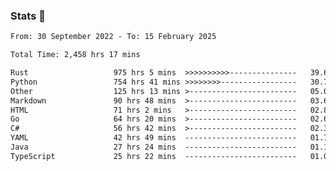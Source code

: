 ### Stats 👋
<!--START_SECTION:waka-->

```txt
From: 30 September 2022 - To: 15 February 2025

Total Time: 2,458 hrs 17 mins

Rust                   975 hrs 5 mins  >>>>>>>>>>---------------   39.67 %
Python                 754 hrs 41 mins >>>>>>>>-----------------   30.70 %
Other                  125 hrs 13 mins >------------------------   05.09 %
Markdown               90 hrs 48 mins  >------------------------   03.69 %
HTML                   71 hrs 2 mins   >------------------------   02.89 %
Go                     64 hrs 20 mins  >------------------------   02.62 %
C#                     56 hrs 42 mins  >------------------------   02.31 %
YAML                   42 hrs 49 mins  -------------------------   01.74 %
Java                   27 hrs 24 mins  -------------------------   01.12 %
TypeScript             25 hrs 22 mins  -------------------------   01.03 %
```

<!--END_SECTION:waka-->

<!--
**buhaytza2005/buhaytza2005** is a ✨ _special_ ✨ repository because its `README.md` (this file) appears on your GitHub profile.

Here are some ideas to get you started:

- 🔭 I’m currently working on ...
- 🌱 I’m currently learning ...
- 👯 I’m looking to collaborate on ...
- 🤔 I’m looking for help with ...
- 💬 Ask me about ...
- 📫 How to reach me: ...
- 😄 Pronouns: ...
- ⚡ Fun fact: ...
-->


